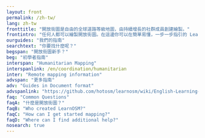 ```yaml
---
layout: front
permalink: /zh-tw/
lang: zh-tw
fronttitle: "開放街圖是自由的全球道路等級地圖，由持續增長的社群成員創建繪製。"
frontintro: "任何人都可以繪製開放街圖。在這邊你可以在簡單易懂，一步一步指引的 LearnOSM 教材指引下，讓你能夠開始貢獻開放街圖，以及使用開放街圖和開放街圖的資料。如果你有興趣舉辦開放街圖的工作坊，請看 LearnOSM 訓練資源中心"
ourguides: "我們的指南"
searchtext: "你要找什麼呢？"
begspan: "開放街圖新手？"
beg: "初學者指南"
interspan: "Humanitarian Mapping"
interspanlink: /en/coordination/humanitarian
inter: "Remote mapping information"
advspan: "更多指南"
adv: "Guides in Document format"
advspanlink: "https://github.com/hotosm/learnosm/wiki/English-Learning-Guides/"
faq: "Common Questions"
faqA: "什麼是開放街圖？"
faqB: "Who created LearnOSM?"
faqC: "How can I get started mapping?"
faqD: "Where can I find additional help?"
nosearch: true
---
```

